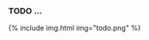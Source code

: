 <!-- todo2.md {% comment %}
*****************************************************************************************
*                            WARNING: DO NOT EDIT THIS FILE                             *
*                                                                                       *
* This file is generated by SUSHI. Any edits you make to this file will be overwritten. *
*                                                                                       *
* To change the contents of this file, edit the original source file at:                *
* Davinci-CDEX/input/includes/todo2.md                                                  *
*****************************************************************************************
{% endcomment %} -->
<!-- todo2.md {% comment %}
*****************************************************************************************
*                            WARNING: DO NOT EDIT THIS FILE                             *
*                                                                                       *
* This file is generated by SUSHI. Any edits you make to this file will be overwritten. *
*                                                                                       *
* To change the contents of this file, edit the original source file at:                *
* Davinci-CDEX/input/includes/todo2.md                                                  *
*****************************************************************************************
{% endcomment %} -->
<!-- todo2.md {% comment %}
*****************************************************************************************
*                            WARNING: DO NOT EDIT THIS FILE                             *
*                                                                                       *
* This file is generated by SUSHI. Any edits you make to this file will be overwritten. *
*                                                                                       *
* To change the contents of this file, edit the original source file at:                *
* Davinci-CDEX/input/includes/todo2.md                                                  *
*****************************************************************************************
{% endcomment %} -->
<!-- todo2.md {% comment %}
*****************************************************************************************
*                            WARNING: DO NOT EDIT THIS FILE                             *
*                                                                                       *
* This file is generated by SUSHI. Any edits you make to this file will be overwritten. *
*                                                                                       *
* To change the contents of this file, edit the original source file at:                *
* Davinci-CDEX/input/includes/todo2.md                                                  *
*****************************************************************************************
{% endcomment %} -->
<!-- todo2.md {% comment %}
*****************************************************************************************
*                            WARNING: DO NOT EDIT THIS FILE                             *
*                                                                                       *
* This file is generated by SUSHI. Any edits you make to this file will be overwritten. *
*                                                                                       *
* To change the contents of this file, edit the original source file at:                *
* Davinci-CDEX/input/includes/todo2.md                                                  *
*****************************************************************************************
{% endcomment %} -->
<!-- todo2.md {% comment %}
*****************************************************************************************
*                            WARNING: DO NOT EDIT THIS FILE                             *
*                                                                                       *
* This file is generated by SUSHI. Any edits you make to this file will be overwritten. *
*                                                                                       *
* To change the contents of this file, edit the original source file at:                *
* Davinci-CDEX/input/includes/todo2.md                                                  *
*****************************************************************************************
{% endcomment %} -->
<!-- todo2.md {% comment %}
*****************************************************************************************
*                            WARNING: DO NOT EDIT THIS FILE                             *
*                                                                                       *
* This file is generated by SUSHI. Any edits you make to this file will be overwritten. *
*                                                                                       *
* To change the contents of this file, edit the original source file at:                *
* Davinci-CDEX/input/includes/todo2.md                                                  *
*****************************************************************************************
{% endcomment %} -->
<!-- todo2.md {% comment %}
*****************************************************************************************
*                            WARNING: DO NOT EDIT THIS FILE                             *
*                                                                                       *
* This file is generated by SUSHI. Any edits you make to this file will be overwritten. *
*                                                                                       *
* To change the contents of this file, edit the original source file at:                *
* Davinci-CDEX/input/includes/todo2.md                                                  *
*****************************************************************************************
{% endcomment %} -->
<!-- todo2.md {% comment %}
*****************************************************************************************
*                            WARNING: DO NOT EDIT THIS FILE                             *
*                                                                                       *
* This file is generated by SUSHI. Any edits you make to this file will be overwritten. *
*                                                                                       *
* To change the contents of this file, edit the original source file at:                *
* Davinci-CDEX/input/includes/todo2.md                                                  *
*****************************************************************************************
{% endcomment %} -->
<!-- todo2.md {% comment %}
*****************************************************************************************
*                            WARNING: DO NOT EDIT THIS FILE                             *
*                                                                                       *
* This file is generated by SUSHI. Any edits you make to this file will be overwritten. *
*                                                                                       *
* To change the contents of this file, edit the original source file at:                *
* Davinci-CDEX/input/includes/todo2.md                                                  *
*****************************************************************************************
{% endcomment %} -->

### TODO ...

{% include img.html img="todo.png" %}
